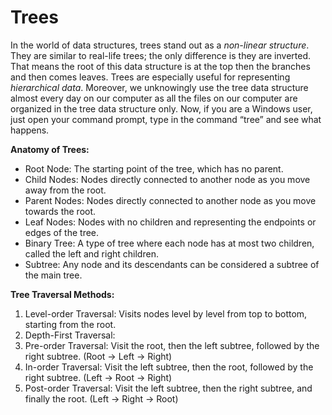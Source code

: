 # Trees

In the world of data structures, trees stand out as a *non-linear structure*. They are similar to 
real-life trees; the only difference is they are inverted. That means the root of this data structure 
is at the top then the branches and then comes leaves. Trees are especially useful for representing 
*hierarchical data*. Moreover, we unknowingly use the tree data structure almost every day on our 
computer as all the files on our computer are organized in the tree data structure only. Now, if 
you are a Windows user, just open your command prompt, type in the command “tree” and see 
what happens.

**Anatomy of Trees:**
- Root Node: The starting point of the tree, which has no parent.
- Child Nodes: Nodes directly connected to another node as you move away from the root.
- Parent Nodes: Nodes directly connected to another node as you move towards the root.
- Leaf Nodes: Nodes with no children and representing the endpoints or edges of the tree.
- Binary Tree: A type of tree where each node has at most two children, called the left and
  right children.
- Subtree: Any node and its descendants can be considered a subtree of the main tree.


**Tree Traversal Methods:**
1. Level-order Traversal: Visits nodes level by level from top to bottom, starting from the root.
2. Depth-First Traversal:
1. Pre-order Traversal: Visit the root, then the left subtree, followed by the
     right subtree. (Root → Left → Right)
2. In-order Traversal: Visit the left subtree, then the root, followed by the
     right subtree. (Left → Root → Right)
3. Post-order Traversal: Visit the left subtree, then the right subtree, and finally the
     root. (Left → Right → Root)
